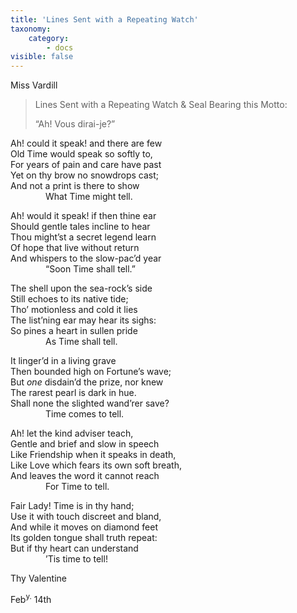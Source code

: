 ```yaml
---
title: 'Lines Sent with a Repeating Watch'
taxonomy:
    category:
        - docs
visible: false
---
```


<div class="author">Miss Vardill</div>

> Lines Sent with a Repeating Watch & Seal Bearing this Motto:
> 
> “Ah! Vous dirai-je?”

Ah! could it speak! and there are few  
Old Time would speak so softly to,  
For years of pain and care have past  
Yet on thy brow no snowdrops cast;  
And not a print is there to show  
&emsp;&emsp;&emsp;&emsp;What Time might tell.

Ah! would it speak! if then thine ear  
Should gentle tales incline to hear  
Thou might’st a secret legend learn  
Of hope that live without return  
And whispers to the slow-pac’d year  
&emsp;&emsp;&emsp;&emsp;“Soon Time shall tell.”

The shell upon the sea-rock’s side  
Still echoes to its native tide;  
Tho’ motionless and cold it lies  
The list’ning ear may hear its sighs:  
So pines a heart in sullen pride  
&emsp;&emsp;&emsp;&emsp;As Time shall tell.

It linger’d in a living grave  
Then bounded high on Fortune’s wave;  
But *one* disdain’d the prize, nor knew  
The rarest pearl is dark in hue.  
Shall none the slighted wand’rer save?  
&emsp;&emsp;&emsp;&emsp;Time comes to tell.

Ah! let the kind adviser teach,  
Gentle and brief and slow in speech  
Like Friendship when it speaks in death,  
Like Love which fears its own soft breath,  
And leaves the word it cannot reach  
&emsp;&emsp;&emsp;&emsp;For Time to tell.

Fair Lady! Time is in thy hand;  
Use it with touch discreet and bland,  
And while it moves on diamond feet  
Its golden tongue shall truth repeat:  
But if thy heart can understand  
&emsp;&emsp;&emsp;&emsp;’Tis time to tell!

Thy Valentine

Feb<sup>y.</sup> 14th